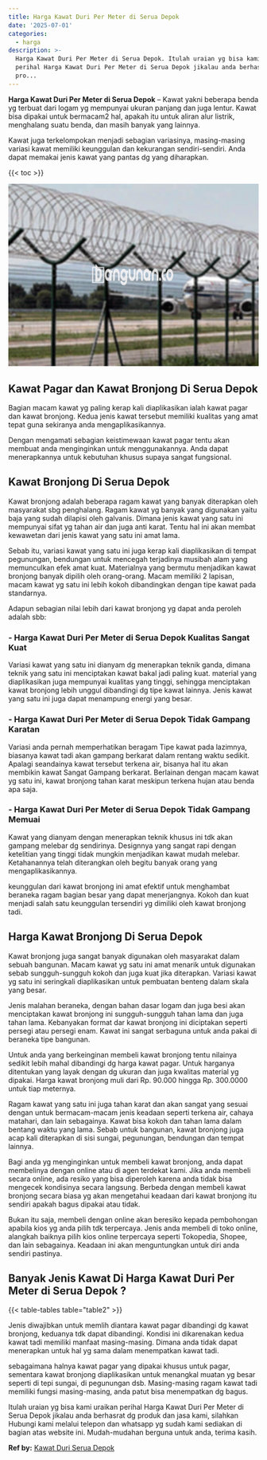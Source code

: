 ```yaml
---
title: Harga Kawat Duri Per Meter di Serua Depok
date: '2025-07-01'
categories:
  - harga
description: >-
  Harga Kawat Duri Per Meter di Serua Depok. Itulah uraian yg bisa kami uraikan
  perihal Harga Kawat Duri Per Meter di Serua Depok jikalau anda berhasrat dg
  pro...
---
```


**Harga Kawat Duri Per Meter di Serua Depok** – Kawat yakni beberapa benda yg terbuat dari logam yg mempunyai ukuran panjang dan juga lentur. Kawat bisa dipakai untuk bermacam2 hal, apakah itu untuk aliran alur listrik, menghalang suatu benda, dan masih banyak yang lainnya.

Kawat juga terkelompokan menjadi sebagian variasinya, masing-masing variasi kawat memiliki keunggulan dan kekurangan sendiri-sendiri. Anda dapat memakai jenis kawat yang pantas dg yang diharapkan.

{{< toc >}}

![Harga Kawat Duri Per Meter di Serua Depok](/images/jual-kawat-murah35.png)

## Kawat Pagar dan Kawat Bronjong Di Serua Depok

Bagian macam kawat yg paling kerap kali diaplikasikan ialah kawat pagar dan kawat bronjong. Kedua jenis kawat tersebut memiliki kualitas yang amat tepat guna sekiranya anda mengaplikasikannya.

Dengan mengamati sebagian keistimewaan kawat pagar tentu akan membuat anda menginginkan untuk menggunakannya. Anda dapat menerapkannya untuk kebutuhan khusus supaya sangat fungsional.

## Kawat Bronjong Di Serua Depok

Kawat bronjong adalah beberapa ragam kawat yang banyak diterapkan oleh masyarakat sbg penghalang. Ragam kawat yg banyak yang digunakan yaitu baja yang sudah dilapisi oleh galvanis. Dimana jenis kawat yang satu ini mempunyai sifat yg tahan air dan juga anti karat. Tentu hal ini akan membat kewawetan dari jenis kawat yang satu ini amat lama.

Sebab itu, variasi kawat yang satu ini juga kerap kali diaplikasikan di tempat pegunungan, bendungan untuk mencegah terjadinya musibah alam yang memunculkan efek amat kuat. Materialnya yang bermutu menjadikan kawat bronjong banyak dipilih oleh orang-orang. Macam memiliki 2 lapisan, macam kawat yg satu ini lebih kokoh dibandingkan dengan tipe kawat pada standarnya.

Adapun sebagian nilai lebih dari kawat bronjong yg dapat anda peroleh adalah sbb:

### \- Harga Kawat Duri Per Meter di Serua Depok Kualitas Sangat Kuat

Variasi kawat yang satu ini dianyam dg menerapkan teknik ganda, dimana teknik yang satu ini menciptakan kawat bakal jadi paling kuat. material yang diaplikasikan juga mempunyai kualitas yang tinggi, sehingga menciptakan kawat bronjong lebih unggul dibandingi dg tipe kawat lainnya. Jenis kawat yang satu ini juga dapat menampung energi yang besar.

### \- Harga Kawat Duri Per Meter di Serua Depok Tidak Gampang Karatan

Variasi anda pernah memperhatikan beragam Tipe kawat pada lazimnya, biasanya kawat tadi akan gampang berkarat dalam rentang waktu sedikit. Apalagi seandainya kawat tersebut terkena air, bisanya hal itu akan membikin kawat Sangat Gampang berkarat. Berlainan dengan macam kawat yg satu ini, kawat bronjong tahan karat meskipun terkena hujan atau benda apa saja.

### \- Harga Kawat Duri Per Meter di Serua Depok Tidak Gampang Memuai

Kawat yang dianyam dengan menerapkan teknik khusus ini tdk akan gampang melebar dg sendirinya. Designnya yang sangat rapi dengan ketelitian yang tinggi tidak mungkin menjadikan kawat mudah melebar. Ketahanannya telah diterangkan oleh begitu banyak orang yang mengaplikasikannya.

keunggulan dari kawat bronjong ini amat efektif untuk menghambat beraneka ragam bagian besar yang dapat menerjangnya. Kokoh dan kuat menjadi salah satu keunggulan tersendiri yg dimiliki oleh kawat bronjong tadi.

## Harga Kawat Bronjong Di Serua Depok

Kawat bronjong juga sangat banyak digunakan oleh masyarakat dalam sebuah bangunan. Macam kawat yg satu ini amat menarik untuk digunakan sebab sungguh-sungguh kokoh dan juga kuat jika diterapkan. Variasi kawat yg satu ini seringkali diaplikasikan untuk pembuatan benteng dalam skala yang besar.

Jenis malahan beraneka, dengan bahan dasar logam dan juga besi akan menciptakan kawat bronjong ini sungguh-sungguh tahan lama dan juga tahan lama. Kebanyakan format dar kawat bronjong ini diciptakan seperti persegi atau persegi enam. Kawat ini sangat serbaguna untuk anda pakai di beraneka tipe bangunan.

Untuk anda yang berkeinginan membeli kawat bronjong tentu nilainya sedikit lebih mahal dibandingi dg harga kawat pagar. Untuk harganya ditentukan yang layak dengan dg ukuran dan juga kwalitas material yg dipakai. Harga kawat bronjong muli dari Rp. 90.000 hingga Rp. 300.0000 untuk tiap meternya.

Ragam kawat yang satu ini juga tahan karat dan akan sangat yang sesuai dengan untuk bermacam-macam jenis keadaan seperti terkena air, cahaya matahari, dan lain sebagainya. Kawat bisa kokoh dan tahan lama dalam bentang waktu yang lama. Sebab untuk bangunan, kawat bronjong juga acap kali diterapkan di sisi sungai, pegunungan, bendungan dan tempat lainnya.

Bagi anda yg menginginkan untuk membeli kawat bronjong, anda dapat membelinya dengan online atau di agen terdekat kami. Jika anda membeli secara online, ada resiko yang bisa diperoleh karena anda tidak bisa mengecek kondisinya secara langsung. Berbeda dengan membeli kawat bronjong secara biasa yg akan mengetahui keadaan dari kawat bronjong itu sendiri apakah bagus dipakai atau tidak.

Bukan itu saja, membeli dengan online akan beresiko kepada pembohongan apabila kios yg anda pilih tdk terpercaya. Jenis anda membeli di toko online, alangkah baiknya pilih kios online terpercaya seperti Tokopedia, Shopee, dan lain sebagainya. Keadaan ini akan menguntungkan untuk diri anda sendiri pastinya.

## Banyak Jenis Kawat Di Harga Kawat Duri Per Meter di Serua Depok ?

{{< table-tables table="table2" >}}

Jenis diwajibkan untuk memlih diantara kawat pagar dibandingi dg kawat bronjong, keduanya tdk dapat dibandingi. Kondisi ini dikarenakan kedua kawat tadi memiliki manfaat masing-masing. Dimana anda tidak dapat menerapkan untuk hal yg sama dalam menempatkan kawat tadi.

sebagaimana halnya kawat pagar yang dipakai khusus untuk pagar, sementara kawat bronjong diaplikasikan untuk menangkal muatan yg besar seperti di tepi sungai, di pegunungan dsb. Masing-masing ragam kawat tadi memiliki fungsi masing-masing, anda patut bisa menempatkan dg bagus.

Itulah uraian yg bisa kami uraikan perihal Harga Kawat Duri Per Meter di Serua Depok jikalau anda berhasrat dg produk dan jasa kami, silahkan Hubungi kami melalui telepon dan whatsapp yg sudah kami sediakan di bagian atas website ini. Mudah-mudahan berguna untuk anda, terima kasih.

**Ref by:** [Kawat Duri Serua Depok](https://id.wikipedia.org/wiki/Kawat)
